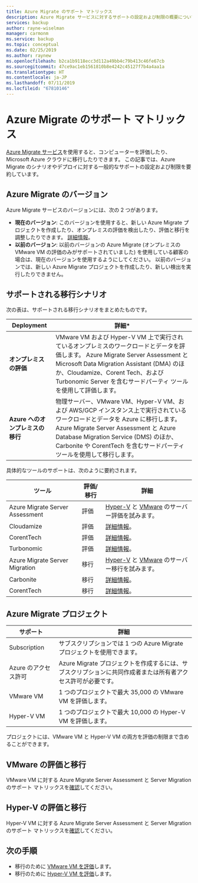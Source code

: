 ```yaml
---
title: Azure Migrate のサポート マトリックス
description: Azure Migrate サービスに対するサポートの設定および制限の概要について説明します。
services: backup
author: rayne-wiselman
manager: carmonm
ms.service: backup
ms.topic: conceptual
ms.date: 02/25/2019
ms.author: raynew
ms.openlocfilehash: b2ca1b9118ecc3d112a49bb4c79b413c46fe67cb
ms.sourcegitcommit: 47ce9ac1eb1561810b8e4242c45127f7b4a4aa1a
ms.translationtype: HT
ms.contentlocale: ja-JP
ms.lasthandoff: 07/11/2019
ms.locfileid: "67810146"
---
```

# <a name="azure-migrate-support-matrix"></a>Azure Migrate のサポート マトリックス

[Azure Migrate サービス](migrate-overview.md)を使用すると、コンピューターを評価したり、Microsoft Azure クラウドに移行したりできます。 この記事では、Azure Migrate のシナリオやデプロイに対する一般的なサポートの設定および制限を要約しています。


## <a name="azure-migrate-versions"></a>Azure Migrate のバージョン

Azure Migrate サービスのバージョンには、次の 2 つがあります。

- **現在のバージョン**: このバージョンを使用すると、新しい Azure Migrate プロジェクトを作成したり、オンプレミスの評価を検出したり、評価と移行を調整したりできます。 [詳細情報](whats-new.md#azure-migrate-new-version)。
- **以前のバージョン**: 以前のバージョンの Azure Migrate (オンプレミスの VMware VM の評価のみがサポートされていました) を使用している顧客の場合は、現在のバージョンを使用するようにしてください。 以前のバージョンでは、新しい Azure Migrate プロジェクトを作成したり、新しい検出を実行したりできません。

## <a name="supported-migration-scenarios"></a>サポートされる移行シナリオ

次の表は、サポートされる移行シナリオをまとめたものです。

**Deployment** | **詳細*** 
--- | --- 
**オンプレミスの評価** | VMware VM および Hyper-V VM 上で実行されているオンプレミスのワークロードとデータを評価します。 Azure Migrate Server Assessment と Microsoft Data Migration Assistant (DMA) のほか、Cloudamize、Corent Tech、および Turbonomic Server を含むサードパーティ ツールを使用して評価します。
**Azure へのオンプレミスの移行** | 物理サーバー、VMware VM、Hyper-V VM、および AWS/GCP インスタンス上で実行されているワークロードとデータを Azure に移行します。 Azure Migrate Server Assessment と Azure Database Migration Service (DMS) のほか、Carbonite や CorentTech を含むサードパーティ ツールを使用して移行します。

具体的なツールのサポートは、次のように要約されます。

**ツール** | **評価/移行** | **詳細**
--- | --- | ---
Azure Migrate Server Assessment | 評価 | [Hyper-V](tutorial-prepare-hyper-v.md) と [VMware](tutorial-prepare-vmware.md) のサーバー評価を試みます。
Cloudamize | 評価 | [詳細情報](https://www.cloudamize.com/platform#tab-0)。
CorentTech | 評価 | [詳細情報](https://www.corenttech.com/)。
Turbonomic | 評価 | [詳細情報](https://turbonomic.com/solutions/technologies/azure-cloud/)。
Azure Migrate Server Migration | 移行 | [Hyper-V](tutorial-migrate-hyper-v.md) と [VMware](tutorial-migrate-vmware.md) のサーバー移行を試みます。
Carbonite | 移行 | [詳細情報](https://www.carbonite.com/data-protection-resources/resource/Datasheet/carbonite-migrate-for-microsoft-azure)。
CorentTech | 移行 | [詳細情報](https://www.corenttech.com/)。


## <a name="azure-migrate-projects"></a>Azure Migrate プロジェクト

**サポート** | **詳細**
--- | ---
Subscription | サブスクリプションでは 1 つの Azure Migrate プロジェクトを使用できます。
Azure のアクセス許可 | Azure Migrate プロジェクトを作成するには、サブスクリプションに共同作成者または所有者アクセス許可が必要です。
VMware VM  | 1 つのプロジェクトで最大 35,000 の VMware VM を評価します。
Hyper-V VM | 1 つのプロジェクトで最大 10,000 の Hyper-V VM を評価します。

プロジェクトには、VMware VM と Hyper-V VM の両方を評価の制限まで含めることができます。


## <a name="vmware-assessment-and-migration"></a>VMware の評価と移行

VMware VM に対する Azure Migrate Server Assessment と Server Migration のサポート マトリックスを[確認](migrate-support-matrix-vmware.md)してください。

## <a name="hyper-v-assessment-and-migration"></a>Hyper-V の評価と移行

Hyper-V VM に対する Azure Migrate Server Assessment と Server Migration のサポート マトリックスを[確認](migrate-support-matrix-hyper-v.md)してください。


## <a name="next-steps"></a>次の手順

- 移行のために [VMware VM を評価](tutorial-assess-vmware.md)します。
- 移行のために [Hyper-V VM を評価](tutorial-assess-hyper-v.md)します。

